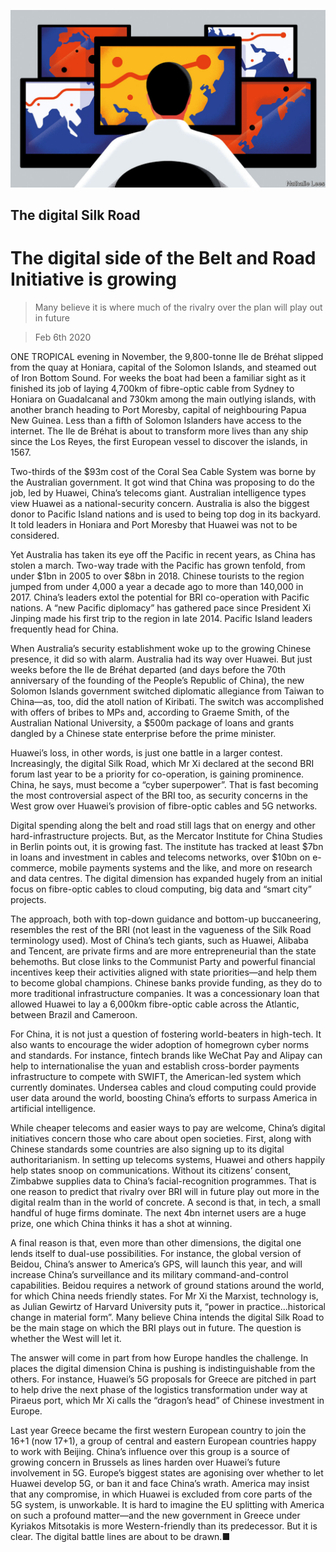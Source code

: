 ![](./images/20200208_SRD005.jpg)

## The digital Silk Road

# The digital side of the Belt and Road Initiative is growing

> Many believe it is where much of the rivalry over the plan will play out in future

> Feb 6th 2020

ONE TROPICAL evening in November, the 9,800-tonne Ile de Bréhat slipped from the quay at Honiara, capital of the Solomon Islands, and steamed out of Iron Bottom Sound. For weeks the boat had been a familiar sight as it finished its job of laying 4,700km of fibre-optic cable from Sydney to Honiara on Guadalcanal and 730km among the main outlying islands, with another branch heading to Port Moresby, capital of neighbouring Papua New Guinea. Less than a fifth of Solomon Islanders have access to the internet. The Ile de Bréhat is about to transform more lives than any ship since the Los Reyes, the first European vessel to discover the islands, in 1567.

Two-thirds of the $93m cost of the Coral Sea Cable System was borne by the Australian government. It got wind that China was proposing to do the job, led by Huawei, China’s telecoms giant. Australian intelligence types view Huawei as a national-security concern. Australia is also the biggest donor to Pacific Island nations and is used to being top dog in its backyard. It told leaders in Honiara and Port Moresby that Huawei was not to be considered.

Yet Australia has taken its eye off the Pacific in recent years, as China has stolen a march. Two-way trade with the Pacific has grown tenfold, from under $1bn in 2005 to over $8bn in 2018. Chinese tourists to the region jumped from under 4,000 a year a decade ago to more than 140,000 in 2017. China’s leaders extol the potential for BRI co-operation with Pacific nations. A “new Pacific diplomacy” has gathered pace since President Xi Jinping made his first trip to the region in late 2014. Pacific Island leaders frequently head for China.

When Australia’s security establishment woke up to the growing Chinese presence, it did so with alarm. Australia had its way over Huawei. But just weeks before the Ile de Bréhat departed (and days before the 70th anniversary of the founding of the People’s Republic of China), the new Solomon Islands government switched diplomatic allegiance from Taiwan to China—as, too, did the atoll nation of Kiribati. The switch was accomplished with offers of bribes to MPs and, according to Graeme Smith, of the Australian National University, a $500m package of loans and grants dangled by a Chinese state enterprise before the prime minister.

Huawei’s loss, in other words, is just one battle in a larger contest. Increasingly, the digital Silk Road, which Mr Xi declared at the second BRI forum last year to be a priority for co-operation, is gaining prominence. China, he says, must become a “cyber superpower”. That is fast becoming the most controversial aspect of the BRI too, as security concerns in the West grow over Huawei’s provision of fibre-optic cables and 5G networks.

Digital spending along the belt and road still lags that on energy and other hard-infrastructure projects. But, as the Mercator Institute for China Studies in Berlin points out, it is growing fast. The institute has tracked at least $7bn in loans and investment in cables and telecoms networks, over $10bn on e-commerce, mobile payments systems and the like, and more on research and data centres. The digital dimension has expanded hugely from an initial focus on fibre-optic cables to cloud computing, big data and “smart city” projects.

The approach, both with top-down guidance and bottom-up buccaneering, resembles the rest of the BRI (not least in the vagueness of the Silk Road terminology used). Most of China’s tech giants, such as Huawei, Alibaba and Tencent, are private firms and are more entrepreneurial than the state behemoths. But close links to the Communist Party and powerful financial incentives keep their activities aligned with state priorities—and help them to become global champions. Chinese banks provide funding, as they do to more traditional infrastructure companies. It was a concessionary loan that allowed Huawei to lay a 6,000km fibre-optic cable across the Atlantic, between Brazil and Cameroon.

For China, it is not just a question of fostering world-beaters in high-tech. It also wants to encourage the wider adoption of homegrown cyber norms and standards. For instance, fintech brands like WeChat Pay and Alipay can help to internationalise the yuan and establish cross-border payments infrastructure to compete with SWIFT, the American-led system which currently dominates. Undersea cables and cloud computing could provide user data around the world, boosting China’s efforts to surpass America in artificial intelligence.

While cheaper telecoms and easier ways to pay are welcome, China’s digital initiatives concern those who care about open societies. First, along with Chinese standards some countries are also signing up to its digital authoritarianism. In setting up telecoms systems, Huawei and others happily help states snoop on communications. Without its citizens’ consent, Zimbabwe supplies data to China’s facial-recognition programmes. That is one reason to predict that rivalry over BRI will in future play out more in the digital realm than in the world of concrete. A second is that, in tech, a small handful of huge firms dominate. The next 4bn internet users are a huge prize, one which China thinks it has a shot at winning.

A final reason is that, even more than other dimensions, the digital one lends itself to dual-use possibilities. For instance, the global version of Beidou, China’s answer to America’s GPS, will launch this year, and will increase China’s surveillance and its military command-and-control capabilities. Beidou requires a network of ground stations around the world, for which China needs friendly states. For Mr Xi the Marxist, technology is, as Julian Gewirtz of Harvard University puts it, “power in practice...historical change in material form”. Many believe China intends the digital Silk Road to be the main stage on which the BRI plays out in future. The question is whether the West will let it.

The answer will come in part from how Europe handles the challenge. In places the digital dimension China is pushing is indistinguishable from the others. For instance, Huawei’s 5G proposals for Greece are pitched in part to help drive the next phase of the logistics transformation under way at Piraeus port, which Mr Xi calls the “dragon’s head” of Chinese investment in Europe.

Last year Greece became the first western European country to join the 16+1 (now 17+1), a group of central and eastern European countries happy to work with Beijing. China’s influence over this group is a source of growing concern in Brussels as lines harden over Huawei’s future involvement in 5G. Europe’s biggest states are agonising over whether to let Huawei develop 5G, or ban it and face China’s wrath. America may insist that any compromise, in which Huawei is excluded from core parts of the 5G system, is unworkable. It is hard to imagine the EU splitting with America on such a profound matter—and the new government in Greece under Kyriakos Mitsotakis is more Western-friendly than its predecessor. But it is clear. The digital battle lines are about to be drawn.■